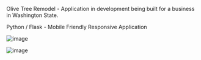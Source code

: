 Olive Tree Remodel - Application in development being built for a business in Washington State.

Python / Flask - Mobile Friendly Responsive Application

![image](https://user-images.githubusercontent.com/98496684/216804259-58f6cd14-f123-4106-bc0f-9cc0cdf0e618.png)

![image](https://user-images.githubusercontent.com/98496684/216804318-c87da84f-7006-4401-8926-1aad5938f10f.png)
